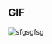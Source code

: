 ## GIF

![sfgsgfsg](https://github.com/enesylmzx42/dotnet-blazor-tictactoe/assets/117593621/cf290485-77be-487c-a419-1d4cf59d72b4)
